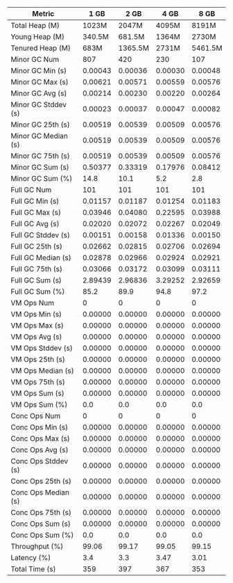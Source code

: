| Metric | 1 GB | 2 GB | 4 GB | 8 GB |
|------|----|----|----|----|
| Total Heap (M) | 1023M | 2047M | 4095M | 8191M |
| Young Heap (M) | 340.5M | 681.5M | 1364M | 2730M |
| Tenured Heap (M) | 683M | 1365.5M | 2731M | 5461.5M |
| Minor GC Num | 807 | 420 | 230 | 107 |
| Minor GC Min (s) | 0.00043 | 0.00036 | 0.00030 | 0.00048 |
| Minor GC Max (s) | 0.00621 | 0.00571 | 0.00559 | 0.00576 |
| Minor GC Avg (s) | 0.00214 | 0.00230 | 0.00220 | 0.00264 |
| Minor GC Stddev (s) | 0.00023 | 0.00037 | 0.00047 | 0.00082 |
| Minor GC 25th (s) | 0.00519 | 0.00539 | 0.00509 | 0.00576 |
| Minor GC Median (s) | 0.00519 | 0.00539 | 0.00509 | 0.00576 |
| Minor GC 75th (s) | 0.00519 | 0.00539 | 0.00509 | 0.00576 |
| Minor GC Sum (s) | 0.50377 | 0.33319 | 0.17976 | 0.08412 |
| Minor GC Sum (%) | 14.8 | 10.1 | 5.2 | 2.8 |
| Full GC Num | 101 | 101 | 101 | 101 |
| Full GC Min (s) | 0.01157 | 0.01187 | 0.01254 | 0.01183 |
| Full GC Max (s) | 0.03946 | 0.04080 | 0.22595 | 0.03988 |
| Full GC Avg (s) | 0.02020 | 0.02072 | 0.02267 | 0.02049 |
| Full GC Stddev (s) | 0.00151 | 0.00158 | 0.01336 | 0.00150 |
| Full GC 25th (s) | 0.02662 | 0.02815 | 0.02706 | 0.02694 |
| Full GC Median (s) | 0.02878 | 0.02966 | 0.02924 | 0.02921 |
| Full GC 75th (s) | 0.03066 | 0.03172 | 0.03099 | 0.03111 |
| Full GC Sum (s) | 2.89439 | 2.96836 | 3.29252 | 2.92659 |
| Full GC Sum (%) | 85.2 | 89.9 | 94.8 | 97.2 |
| VM Ops Num | 0 | 0 | 0 | 0 |
| VM Ops Min (s) | 0.00000 | 0.00000 | 0.00000 | 0.00000 |
| VM Ops Max (s) | 0.00000 | 0.00000 | 0.00000 | 0.00000 |
| VM Ops Avg (s) | 0.00000 | 0.00000 | 0.00000 | 0.00000 |
| VM Ops Stddev (s) | 0.00000 | 0.00000 | 0.00000 | 0.00000 |
| VM Ops 25th (s) | 0.00000 | 0.00000 | 0.00000 | 0.00000 |
| VM Ops Median (s) | 0.00000 | 0.00000 | 0.00000 | 0.00000 |
| VM Ops 75th (s) | 0.00000 | 0.00000 | 0.00000 | 0.00000 |
| VM Ops Sum (s) | 0.00000 | 0.00000 | 0.00000 | 0.00000 |
| VM Ops Sum (%) | 0.0 | 0.0 | 0.0 | 0.0 |
| Conc Ops Num | 0 | 0 | 0 | 0 |
| Conc Ops Min (s) | 0.00000 | 0.00000 | 0.00000 | 0.00000 |
| Conc Ops Max (s) | 0.00000 | 0.00000 | 0.00000 | 0.00000 |
| Conc Ops Avg (s) | 0.00000 | 0.00000 | 0.00000 | 0.00000 |
| Conc Ops Stddev (s) | 0.00000 | 0.00000 | 0.00000 | 0.00000 |
| Conc Ops 25th (s) | 0.00000 | 0.00000 | 0.00000 | 0.00000 |
| Conc Ops Median (s) | 0.00000 | 0.00000 | 0.00000 | 0.00000 |
| Conc Ops 75th (s) | 0.00000 | 0.00000 | 0.00000 | 0.00000 |
| Conc Ops Sum (s) | 0.00000 | 0.00000 | 0.00000 | 0.00000 |
| Conc Ops Sum (%) | 0.0 | 0.0 | 0.0 | 0.0 |
| Throughput (%) | 99.06 | 99.17 | 99.05 | 99.15 |
| Latency (%) | 3.4 | 3.3 | 3.47 | 3.01 |
| Total Time (s) | 359 | 397 | 367 | 353 |
